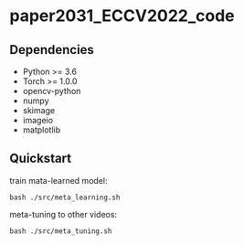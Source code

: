 # paper2031_ECCV2022_code
## Dependencies
* Python >= 3.6
* Torch >= 1.0.0
* opencv-python
* numpy
* skimage
* imageio
* matplotlib

## Quickstart
train mata-learned model:
```
bash ./src/meta_learning.sh
```
meta-tuning to other videos:
```
bash ./src/meta_tuning.sh
```
